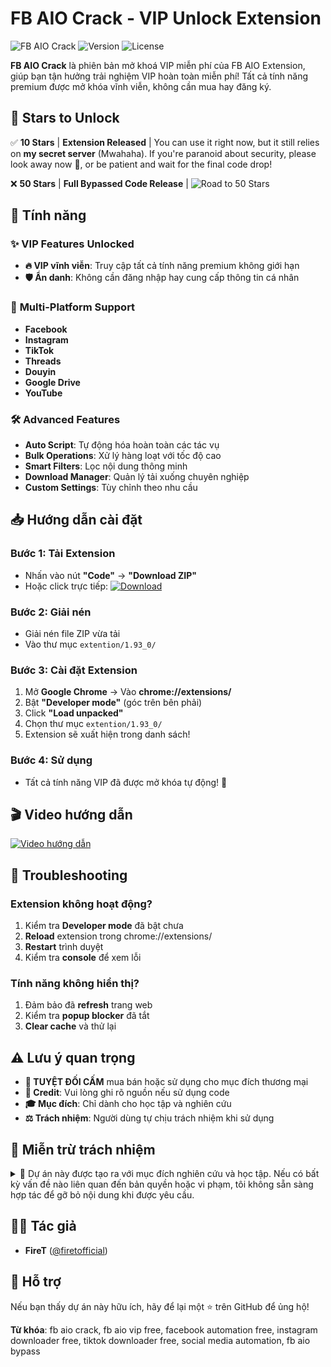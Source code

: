 # FB AIO Crack - VIP Unlock Extension

![FB AIO Crack](https://img.shields.io/badge/FB%20AIO-VIP%20Free-brightgreen?style=for-the-badge&logo=facebook)
![Version](https://img.shields.io/badge/Version-1.93-blue?style=flat-square)
![License](https://img.shields.io/badge/License-Educational-orange?style=flat-square)

**FB AIO Crack** là phiên bản mở khoá VIP miễn phí của FB AIO Extension, giúp bạn tận hưởng trải nghiệm VIP hoàn toàn miễn phí! Tất cả tính năng premium được mở khóa vĩnh viễn, không cần mua hay đăng ký.

## 🌟 Stars to Unlock

✅ **10 Stars** | **Extension Released** | You can use it right now, but it still relies on **my secret server** (Mwahaha). If you're paranoid about security, please look away now 👀, or be patient and wait for the final code drop!

❌ **50 Stars** | **Full Bypassed Code Release** | ![Road to 50 Stars](https://img.shields.io/badge/dynamic/json?url=https%3A%2F%2Fapi.github.com%2Frepos%2Ffiretofficial%2Ffb-aio-crack&query=%24.stargazers_count&suffix=%2F50&label=Road%20to%2050&color=orange&style=flat-square)

## 🚀 Tính năng

### ✨ **VIP Features Unlocked**
- **🔥 VIP vĩnh viễn**: Truy cập tất cả tính năng premium không giới hạn
- **🛡️ Ẩn danh**: Không cần đăng nhập hay cung cấp thông tin cá nhân

### 🎯 **Multi-Platform Support**
- **Facebook**
- **Instagram**
- **TikTok**
- **Threads**
- **Douyin**
- **Google Drive**
- **YouTube**

### 🛠️ **Advanced Features**
- **Auto Script**: Tự động hóa hoàn toàn các tác vụ
- **Bulk Operations**: Xử lý hàng loạt với tốc độ cao
- **Smart Filters**: Lọc nội dung thông minh
- **Download Manager**: Quản lý tải xuống chuyên nghiệp
- **Custom Settings**: Tùy chỉnh theo nhu cầu

## 📥 Hướng dẫn cài đặt

### **Bước 1: Tải Extension**
- Nhấn vào nút **"Code"** → **"Download ZIP"** 
- Hoặc click trực tiếp: [![Download](https://img.shields.io/badge/Download-Extension-green?style=for-the-badge)](https://github.com/firetofficial/fb-aio-crack/archive/refs/heads/main.zip)

### **Bước 2: Giải nén**
- Giải nén file ZIP vừa tải
- Vào thư mục `extention/1.93_0/`

### **Bước 3: Cài đặt Extension**
1. Mở **Google Chrome** → Vào **chrome://extensions/**
2. Bật **"Developer mode"** (góc trên bên phải)
3. Click **"Load unpacked"**
4. Chọn thư mục `extention/1.93_0/`
5. Extension sẽ xuất hiện trong danh sách!

### **Bước 4: Sử dụng**
- Tất cả tính năng VIP đã được mở khóa tự động! 🎉

## 🎬 Video hướng dẫn

[![Video hướng dẫn](https://img.shields.io/badge/Video-Hướng%20dẫn-red?style=for-the-badge)](https://t.me/ft_bypassgroup)


## 🔧 Troubleshooting

### **Extension không hoạt động?**
1. Kiểm tra **Developer mode** đã bật chưa
2. **Reload** extension trong chrome://extensions/
3. **Restart** trình duyệt
4. Kiểm tra **console** để xem lỗi

### **Tính năng không hiển thị?**
1. Đảm bảo đã **refresh** trang web
2. Kiểm tra **popup blocker** đã tắt
3. **Clear cache** và thử lại

## ⚠️ Lưu ý quan trọng

- **🚫 TUYỆT ĐỐI CẤM** mua bán hoặc sử dụng cho mục đích thương mại
- **📝 Credit**: Vui lòng ghi rõ nguồn nếu sử dụng code
- **🎓 Mục đích**: Chỉ dành cho học tập và nghiên cứu
- **⚖️ Trách nhiệm**: Người dùng tự chịu trách nhiệm khi sử dụng

## 📜 Miễn trừ trách nhiệm

<details>
<summary>🤫 Dự án này được tạo ra với mục đích nghiên cứu và học tập. Nếu có bất kỳ vấn đề nào liên quan đến bản quyền hoặc vi phạm, tôi không sẵn sàng hợp tác để gỡ bỏ nội dung khi được yêu cầu.</summary>

---

### 🔥Tâm sự mỏng xíu

Dự án này là lời hồi đáp chân thành gửi tới một người đã từng có nhận xét rất "sâu sắc" về repo trước của tôi.

#### 💬 **Về "Code làm rối tùm lum" và "Mã hoá":**

**"Người kia" nói:** "Code thì làm rối tùm lum... B up công khai + hướng dẫn cài như kia + mã hoá code để ko ai copy được."

**Chuyện vui là:** Tôi mã hoá để tránh bị sửa tác giả thì không được, nhưng hóa ra server **extension** của "người bạn" này cũng... mã hóa code luôn (xem  dưới đây)! *Không lẽ bạn mã hóa thì được, còn tôi mã hóa code miễn phí để giữ bản quyền thì không được sao? Tiêu chuẩn kép? Đa nhân cách?*

<img width="1423" height="891" alt="image" src="https://github.com/user-attachments/assets/40beb179-937c-4a74-ba90-014cf289194b" />



**"Người kia" nói:** "cap thì nó đúng rồi, b có logic có thể điều khiển từ xa thì nó là backdoor rồi... nếu chỉ để học tập thì 1 là báo cho admin ngta fix, 2 là để private dùng cá nhân. B up công khai... Thì do b đang muốn được nhiều stars hay sao?"

**À** Đúng rồi, tôi **đang muốn được nhiều stars** **[đây](#-stars-to-unlock)**! **Hì hì.** 

 <img width="710" height="760" alt="image" src="https://github.com/user-attachments/assets/28ce306a-4190-46b9-bae6-314ad370bbe0" />

* **Gì mà:** *"Haizz, không có gì là miễn phuý mãi đâu mọi người."*

**Fact:** Đúng là không có gì miễn phí mãi, nhưng dự án **fb aio crack** này thì, **NÓ MIỄN PHÍ THẬT NÈ BÁC HEHE.** 😜

---

</details>


## 👨‍💻 Tác giả

- **FireT** ([@firetofficial](https://github.com/firetofficial))


## 💖 Hỗ trợ

Nếu bạn thấy dự án này hữu ích, hãy để lại một ⭐ trên GitHub để ủng hộ!

**Từ khóa**: fb aio crack, fb aio vip free, facebook automation free, instagram downloader free, tiktok downloader free, social media automation, fb aio bypass
